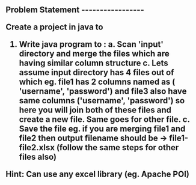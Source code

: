 <h2>
Problem Statement
-----------------

Create a project in java to

1. Write java program to :
    a. Scan 'input' directory and merge the files which are having similar column structure 
    c. Lets assume input directory has 4 files out of which
        eg. file1 has 2 columns named as ( 'username', 'password') and file3 also have same columns ('username', 'password')
        so here you will join both of these files and create a new file. 
        Same goes for other file.
    c. Save the file
       eg. if you are merging file1 and file2 then output filename should be -> file1-file2.xlsx (follow the same steps for other files also)

Hint: Can use any excel library (eg. Apache POI)
</h2>
